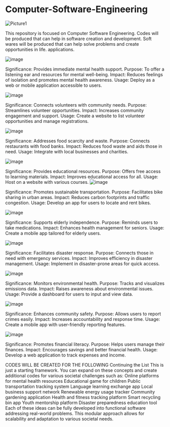 # Computer-Software-Engineering
![Picture1](https://github.com/user-attachments/assets/2ebfd950-7e0d-45d8-929b-63e4a2389cb8)

This repository is focused on Computer Software Engineering. Codes will be produced that can help in software creation and development. Soft wares will be produced that can help solve problems and create opportunities in life. 
applications.

![image](https://github.com/user-attachments/assets/8e6bf241-eadc-496a-a531-c80a3c0213d7)


Significance: Provides immediate mental health support. Purpose: To offer a listening ear and resources for mental well-being. Impact: Reduces feelings of isolation and promotes mental health awareness. Usage: Deploy as a web or mobile application accessible to users.

![image](https://github.com/user-attachments/assets/68cd6297-93ce-42c1-81b4-03397d93d21e)


Significance: Connects volunteers with community needs. Purpose: Streamlines volunteer opportunities. Impact: Increases community engagement and support. Usage: Create a website to list volunteer opportunities and manage registrations.

![image](https://github.com/user-attachments/assets/b8549100-c691-48a2-bcfe-4d94501be2d4)



Significance: Addresses food scarcity and waste. Purpose: Connects restaurants with food banks. Impact: Reduces food waste and aids those in need. Usage: Integrate with local businesses and charities.

![image](https://github.com/user-attachments/assets/c5606570-33c4-4b27-b584-3a3703cce2c1)

Significance: Provides educational resources. Purpose: Offers free access to learning materials. Impact: Improves educational access for all. Usage: Host on a website with various courses.
![image](https://github.com/user-attachments/assets/49574b84-c508-4829-b1b4-1cf022c80ba4)

Significance: Promotes sustainable transportation. Purpose: Facilitates bike sharing in urban areas. Impact: Reduces carbon footprints and traffic congestion. Usage: Develop an app for users to locate and rent bikes.

![image](https://github.com/user-attachments/assets/ecab9d86-b534-4a0d-8145-090bcacfd0b9)


Significance: Supports elderly independence. Purpose: Reminds users to take medications. Impact: Enhances health management for seniors. Usage: Create a mobile app tailored for elderly users.

![image](https://github.com/user-attachments/assets/d9522d77-931c-4b4e-9ffa-dc6e1bcf3e70)


Significance: Facilitates disaster response. Purpose: Connects those in need with emergency services. Impact: Improves efficiency in disaster management. Usage: Implement in disaster-prone areas for quick access.

![image](https://github.com/user-attachments/assets/d073c710-84a8-461f-a284-98f788ac264b)


Significance: Monitors environmental health. Purpose: Tracks and visualizes emissions data. Impact: Raises awareness about environmental issues. Usage: Provide a dashboard for users to input and view data.

![image](https://github.com/user-attachments/assets/5d4de5ce-610b-42df-8cfc-b1588b6dc70a)


Significance: Enhances community safety. Purpose: Allows users to report crimes easily. Impact: Increases accountability and response time. Usage: Create a mobile app with user-friendly reporting features.

![image](https://github.com/user-attachments/assets/ff27b3d4-d0e7-4409-aed1-bf61a648fa54)


Significance: Promotes financial literacy. Purpose: Helps users manage their finances. Impact: Encourages savings and better financial health. Usage: Develop a web application to track expenses and income.

CODES WILL BE CREATED FOR THE FOLLOWING 
Continuing the List
This is just a starting framework. You can expand on these concepts and create additional codes for various societal challenges such as:
Online platforms for mental health resources
Educational game for children
Public transportation tracking system
Language learning exchange app
Local business support network
Renewable energy usage tracker
Community gardening application
Health and fitness tracking platform
Smart recycling bin app
Youth mentorship platform
Disaster preparedness education tool
Each of these ideas can be fully developed into functional software addressing real-world problems. This modular approach allows for scalability and adaptation to various societal needs.
















